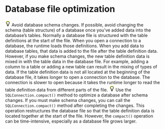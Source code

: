 # Database file optimization

![](../img/tip_help.png) Avoid database schema changes. If possible, avoid
changing the schema (table structure) of a database once you’ve added data into
the database’s tables. Normally a database file is structured with the table
definitions at the start of the file. When you open a connection to a database,
the runtime loads those definitions. When you add data to database tables, that
data is added to the file after the table definition data. However, if you make
schema changes, the new table definition data is mixed in with the table data in
the database file. For example, adding a column to a table or adding a new table
can result in the mixing of types of data. If the table definition data is not
all located at the beginning of the database file, it takes longer to open a
connection to the database. The connection is slower to open because it takes
the runtime longer to read the table definition data from different parts of the
file. ![](../img/tip_help.png) Use the `SQLConnection.compact()` method to
optimize a database after schema changes. If you must make schema changes, you
can call the `SQLConnection.compact()` method after completing the changes. This
operation restructures the database file so that the table definition data is
located together at the start of the file. However, the `compact()` operation
can be time-intensive, especially as a database file grows larger.
